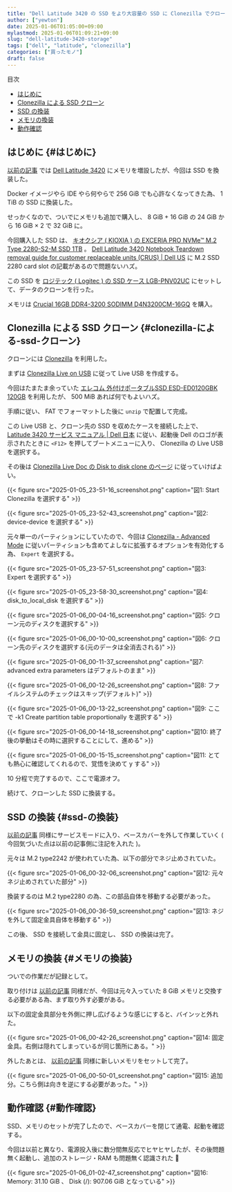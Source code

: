 ```yaml
---
title: "Dell Latitude 3420 の SSD をより大容量の SSD に Clonezilla でクローンし換装する"
author: ["yewton"]
date: 2025-01-06T01:05:00+09:00
mylastmod: 2025-01-06T01:09:21+09:00
slug: "dell-latitude-3420-storage"
tags: ["dell", "latitude", "clonezilla"]
categories: ["買ったモノ"]
draft: false
---
```


<div class="ox-hugo-toc toc">
<div></div>

<div class="heading">&#30446;&#27425;</div>

- [はじめに](#はじめに)
- [Clonezilla による SSD クローン](#clonezilla-による-ssd-クローン)
- [SSD の換装](#ssd-の換装)
- [メモリの換装](#メモリの換装)
- [動作確認](#動作確認)

</div>
<!--endtoc-->


## はじめに {#はじめに}

[以前の記事](/2022/02/19/dell-latitude-3420-memory/) では [Dell Latitude 3420](https://japancatalog.dell.com/pd/latitude-3420.html) にメモリを増設したが、今回は SSD を換装した。

Docker イメージやら IDE やら何やらで 256 GiB でも心許なくなってきた為、 1 TiB の SSD に換装した。

せっかくなので、ついでにメモリも追加で購入し、 8 GiB + 16 GiB の 24 GiB から 16 GiB × 2 で 32 GiB に。

今回購入した SSD は、 [キオクシア ( KIOXIA ) の EXCERIA PRO NVMe™ M.2 Type 2280-S2-M SSD 1TB](https://amzn.to/3DHMFZP) 。
[Dell Latitude 3420 Notebook Teardown removal guide for customer replaceable units (CRUS) | Dell US](https://www.dell.com/support/kbdoc/en-us/000185381/dell-latitude-3420-notebook-teardown-removal-guide-for-customer-replaceable-units-crus?lwp=rt) に
M.2 SSD 2280 card slot の記載があるので問題ないハズ。

この SSD を [ロジテック ( Logitec ) の SSD ケース LGB-PNV02UC](https://amzn.to/40jZ5jc) にセットして、データのクローンを行った。

メモリは [Crucial 16GB DDR4-3200 SODIMM D4N3200CM-16GQ](https://amzn.to/405kHhX) を購入。


## Clonezilla による SSD クローン {#clonezilla-による-ssd-クローン}

クローンには [Clonezilla](https://clonezilla.org/) を利用した。

まずは [Clonezilla Live on USB](https://clonezilla.org///liveusb.php) に従って Live USB を作成する。

今回はたまたま余っていた [エレコム 外付けポータブルSSD ESD-ED0120GBK 120GB](https://amzn.to/3PJ2Fh3) を利用したが、  500 MiB あれば何でもよいハズ。

手順に従い、 FAT でフォーマットした後に `unzip` で配置して完成。

この Live USB と、クローン先の SSD を収めたケースを接続した上で、 [Latitude 3420 サービス マニュアル | Dell 日本](https://www.dell.com/support/manuals/ja-jp/latitude-14-3420-laptop/latitude%5F3420%5Fcyborg%5Fsm/%E3%83%96%E3%83%BC%E3%83%88%E3%83%A1%E3%83%8B%E3%83%A5%E3%83%BC?guid=guid-493feb0b-5f68-470b-83ef-b8a975eb6e9d&lang=ja-jp#:~:text=%E3%82%B7%E3%82%B9%E3%83%86%E3%83%A0%E3%81%AE%E6%9C%89%E5%8A%B9%E3%81%AA%E8%B5%B7%E5%8B%95,%E3%82%92%E6%8A%BC%E3%81%97%E3%81%BE%E3%81%99%E3%80%82) に従い、起動後 Dell のロゴが表示されたときに `<F12>` を押してブートメニューに入り、 Clonezilla の Live USB を選択する。

その後は [Clonezilla Live Doc の Disk to disk clone のページ](https://clonezilla.org///fine-print-live-doc.php?path=clonezilla-live/doc/03%5FDisk%5Fto%5Fdisk%5Fclone) に従っていけばよい。

{{< figure src="2025-01-05_23-51-16_screenshot.png" caption="&#22259;1:  Start Clonezilla を選択する" >}}

{{< figure src="2025-01-05_23-52-43_screenshot.png" caption="&#22259;2:  device-device を選択する" >}}

元々単一のパーティションにしていたので、今回は [Clonezilla - Advanced Mode](https://clonezilla.org/clonezilla-live/doc/03%5FDisk%5Fto%5Fdisk%5Fclone/advanced/05-advanced-param.php) に従いパーティションも含めてよしなに拡張するオプションを有効化する為、 `Expert` を選択する。

{{< figure src="2025-01-05_23-57-51_screenshot.png" caption="&#22259;3:  Expert を選択する" >}}

{{< figure src="2025-01-05_23-58-30_screenshot.png" caption="&#22259;4:  disk\_to\_local\_disk を選択する" >}}

{{< figure src="2025-01-06_00-04-16_screenshot.png" caption="&#22259;5:  クローン元のディスクを選択する" >}}

{{< figure src="2025-01-06_00-10-00_screenshot.png" caption="&#22259;6:  クローン先のディスクを選択する(元のデータは全消去される)" >}}

{{< figure src="2025-01-06_00-11-37_screenshot.png" caption="&#22259;7:  advanced extra parameters はデフォルトのまま" >}}

{{< figure src="2025-01-06_00-12-26_screenshot.png" caption="&#22259;8:  ファイルシステムのチェックはスキップ(デフォルト)" >}}

{{< figure src="2025-01-06_00-13-22_screenshot.png" caption="&#22259;9:  ここで -k1 Create partition table proportionally を選択する" >}}

{{< figure src="2025-01-06_00-14-18_screenshot.png" caption="&#22259;10:  終了後の挙動はその時に選択することにして、進める" >}}

{{< figure src="2025-01-06_00-15-15_screenshot.png" caption="&#22259;11:  とても熱心に確認してくれるので、覚悟を決めて y する" >}}

10 分程で完了するので、ここで電源オフ。

続けて、クローンした SSD に換装する。


## SSD の換装 {#ssd-の換装}

[以前の記事](/2022/02/19/dell-latitude-3420-memory/) 同様にサービスモードに入り、ベースカバーを外して作業していく
( 今回気づいた点は以前の記事側に注記を入れた )。

元々は M.2 type2242 が使われていた為、以下の部分でネジ止めされていた。

{{< figure src="2025-01-06_00-32-06_screenshot.png" caption="&#22259;12:  元々ネジ止めされていた部分" >}}

換装するのは M.2 type2280 の為、この部品自体を移動する必要があった。

{{< figure src="2025-01-06_00-36-59_screenshot.png" caption="&#22259;13:  ネジを外して固定金具自体を移動する" >}}

この後、 SSD を接続して金具に固定し、 SSD の換装は完了。


## メモリの換装 {#メモリの換装}

ついでの作業だが記録として。

取り付けは [以前の記事](/2022/02/19/dell-latitude-3420-memory/) 同様だが、今回は元々入っていた 8 GiB メモリと交換する必要がある為、まず取り外す必要がある。

以下の固定金具部分を外側に押し広げるような感じにすると、バインッと外れた。

{{< figure src="2025-01-06_00-42-26_screenshot.png" caption="&#22259;14:  固定金具。右側は隠れてしまっているが同じ箇所にある。" >}}

外したあとは、 [以前の記事](/2022/02/19/dell-latitude-3420-memory/) 同様に新しいメモリをセットして完了。

{{< figure src="2025-01-06_00-50-01_screenshot.png" caption="&#22259;15:  追加分。こちら側は向きを逆にする必要があった。" >}}


## 動作確認 {#動作確認}

SSD、メモリのセットが完了したので、ベースカバーを閉じて通電、起動を確認する。

今回は以前と異なり、電源投入後に数分間無反応でヒヤヒヤしたが、その後問題無く起動し、追加のストレージ・RAM も問題無く認識された 🎉

{{< figure src="2025-01-06_01-02-47_screenshot.png" caption="&#22259;16:  Memory: 31.10 GiB 、 Disk (/): 907.06 GiB となっている" >}}
